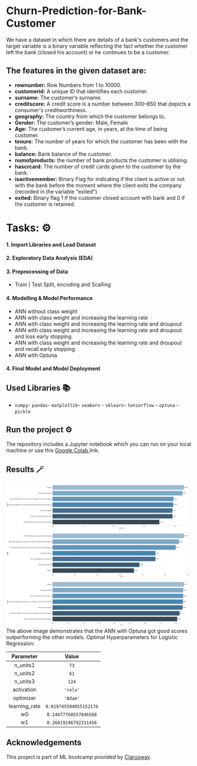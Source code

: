 # Churn-Prediction-for-Bank-Customer
<p>We have a dataset in which there are details of a bank's customers and the target variable is a binary variable reflecting the fact whether the customer left the bank (closed his account) or he continues to be a customer.</p>

## The features in the given dataset are:

- <b>rownumber:</b>  Row Numbers from 1 to 10000.
- <b>customerid:</b>  A unique ID that identifies each customer.
- <b>surname:</b>  The customer’s surname.
- <b>creditscore:</b>  A credit score is a number between 300–850 that depicts a consumer's creditworthiness.
- <b>geography:</b>  The country from which the customer belongs to.
- <b>Gender:</b>  The customer’s gender: Male, Female
- <b>Age:</b>  The customer’s current age, in years, at the time of being customer.
- <b>tenure:</b>  The number of years for which the customer has been with the bank.
- <b>balance:</b>  Bank balance of the customer.
- <b>numofproducts:</b>  the number of bank products the customer is utilising.
- <b>hascrcard:</b> The number of credit cards given to the customer by the bank.
- <b>isactivemember:</b>  Binary Flag for indicating if the client is active or not with the bank before the moment where the client exits the company (recorded in the variable "exited")
- <b>exited:</b> Binary flag 1 if the customer closed account with bank and 0 if the customer is retained. 

# Tasks: ⚙️

#### 1. Import Libraries and Load Dataset

#### 2. Exploratory Data Analysis (EDA)

#### 3. Preprocessing of Data
- Train | Test Split, encoding and Scalling
  
#### 4. Modelling & Model Performance
- ANN without class weight
- ANN with class weight and increasing the learning rate
- ANN with class weight and increasing the learning rate and droupout 
- ANN with class weight and increasing the learning rate and droupout and loss early stopping
- ANN with class weight and increasing the learning rate and droupout and recall early stopping
- ANN with Optuna 

#### 4. Final Model and Model Deployment



## Used Libraries 📚
- `numpy`- `pandas`- `matplotlib`- `seaborn` - `sklearn`- `tensorflow` - `optuna` - `pickle`


  
## Run the project ⚙️
The repository includes a Jupyter notebook which you can run on your local machine or use this <a href="https://colab.research.google.com/drive/1Vzou3fQLlPTuy_-wjTm_NLYYM8QI_Yit?usp=sharing"> Google Colab </a> link.




## Results 🪄
![Result](Result.png)
The above image demonstrates that the ANN with Optuna got good scores outperforming the other models.
Optimal Hyperparameters for Logistic Regression:

| Parameter    | Value   |
| :---: | :---: |
| n_units1   | `73`   |
| n_units2   | `61` |
| n_units3   | `124` |
| activation   | `'relu'` |
| optimizer   | `'Adam'` |
| learning_rate   | `0.019745594055152176` |
| w0   | `0.14477768557846568` |
| w1   | `0.26819196792311456` |




## Acknowledgements
This project is part of ML bootcamp provided by <a href="https://clarusway.com/"> Clarusway</a>.


